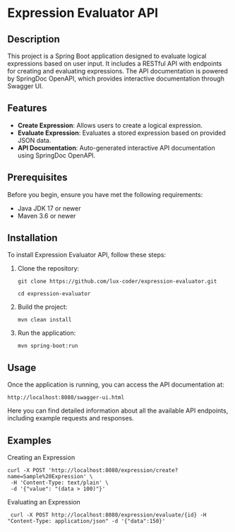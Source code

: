 # Expression Evaluator API

## Description

This project is a Spring Boot application designed to evaluate logical expressions based on user input. 
It includes a RESTful API with endpoints for creating and evaluating expressions. 
The API documentation is powered by SpringDoc OpenAPI, which provides interactive documentation through Swagger UI.

## Features

- **Create Expression**: Allows users to create a logical expression.
- **Evaluate Expression**: Evaluates a stored expression based on provided JSON data.
- **API Documentation**: Auto-generated interactive API documentation using SpringDoc OpenAPI.

## Prerequisites

Before you begin, ensure you have met the following requirements:
- Java JDK 17 or newer
- Maven 3.6 or newer 

## Installation

To install Expression Evaluator API, follow these steps:

1. Clone the repository:

       git clone https://github.com/lux-coder/expression-evaluator.git
   
       cd expression-evaluator

3. Build the project:

       mvn clean install

3. Run the application:

       mvn spring-boot:run

## Usage

Once the application is running, you can access the API documentation at:

    http://localhost:8080/swagger-ui.html

Here you can find detailed information about all the available API endpoints, including example requests and responses.

## Examples
Creating an Expression

    curl -X POST 'http://localhost:8080/expression/create?name=Sample%20Expression' \
     -H 'Content-Type: text/plain' \
     -d '{"value": "(data > 100)"}'


Evaluating an Expression

     curl -X POST http://localhost:8080/expression/evaluate/{id} -H "Content-Type: application/json" -d '{"data":150}'





